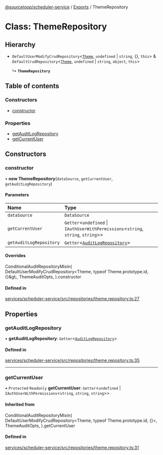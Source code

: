 [@sourceloop/scheduler-service](../README.md) / [Exports](../modules.md) / ThemeRepository

# Class: ThemeRepository

## Hierarchy

- `DefaultUserModifyCrudRepository`<[`Theme`](Theme.md), `undefined` \| `string`, {}, `this`\> & `DefaultCrudRepository`<[`Theme`](Theme.md), `undefined` \| `string`, `object`, `this`\>

  ↳ **`ThemeRepository`**

## Table of contents

### Constructors

- [constructor](ThemeRepository.md#constructor)

### Properties

- [getAuditLogRepository](ThemeRepository.md#getauditlogrepository)
- [getCurrentUser](ThemeRepository.md#getcurrentuser)

## Constructors

### constructor

• **new ThemeRepository**(`dataSource`, `getCurrentUser`, `getAuditLogRepository`)

#### Parameters

| Name | Type |
| :------ | :------ |
| `dataSource` | `DataSource` |
| `getCurrentUser` | `Getter`<`undefined` \| `IAuthUserWithPermissions`<`string`, `string`, `string`\>\> |
| `getAuditLogRepository` | `Getter`<[`AuditLogRepository`](AuditLogRepository.md)\> |

#### Overrides

ConditionalAuditRepositoryMixin(
  DefaultUserModifyCrudRepository&lt;Theme, typeof Theme.prototype.id, {}\&gt;,
  ThemeAuditOpts,
).constructor

#### Defined in

[services/scheduler-service/src/repositories/theme.repository.ts:27](https://github.com/sourcefuse/loopback4-microservice-catalog/blob/00e854d46/services/scheduler-service/src/repositories/theme.repository.ts#L27)

## Properties

### getAuditLogRepository

• **getAuditLogRepository**: `Getter`<[`AuditLogRepository`](AuditLogRepository.md)\>

#### Defined in

[services/scheduler-service/src/repositories/theme.repository.ts:35](https://github.com/sourcefuse/loopback4-microservice-catalog/blob/00e854d46/services/scheduler-service/src/repositories/theme.repository.ts#L35)

___

### getCurrentUser

• `Protected` `Readonly` **getCurrentUser**: `Getter`<`undefined` \| `IAuthUserWithPermissions`<`string`, `string`, `string`\>\>

#### Inherited from

ConditionalAuditRepositoryMixin(
  DefaultUserModifyCrudRepository<Theme, typeof Theme.prototype.id, {}\>,
  ThemeAuditOpts,
).getCurrentUser

#### Defined in

[services/scheduler-service/src/repositories/theme.repository.ts:31](https://github.com/sourcefuse/loopback4-microservice-catalog/blob/00e854d46/services/scheduler-service/src/repositories/theme.repository.ts#L31)
